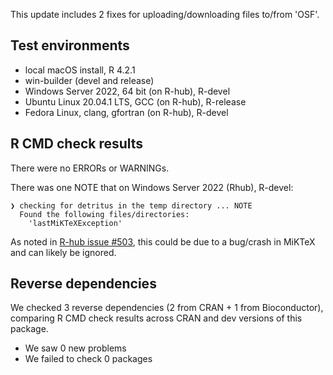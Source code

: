 
This update includes 2 fixes for uploading/downloading files to/from 'OSF'.

## Test environments
* local macOS install, R 4.2.1
* win-builder (devel and release)
* Windows Server 2022, 64 bit (on R-hub), R-devel
* Ubuntu Linux 20.04.1 LTS, GCC (on R-hub), R-release
* Fedora Linux, clang, gfortran (on R-hub), R-devel

## R CMD check results

There were no ERRORs or WARNINGs.

There was one NOTE that on Windows Server 2022 (Rhub), R-devel:

```
❯ checking for detritus in the temp directory ... NOTE
  Found the following files/directories:
    'lastMiKTeXException'
```
As noted in [R-hub issue #503](https://github.com/r-hub/rhub/issues/503), this could be due to a bug/crash in MiKTeX and can likely be ignored.

## Reverse dependencies

We checked 3 reverse dependencies (2 from CRAN + 1 from Bioconductor), comparing R CMD check results across CRAN and dev versions of this package.

 * We saw 0 new problems
 * We failed to check 0 packages
